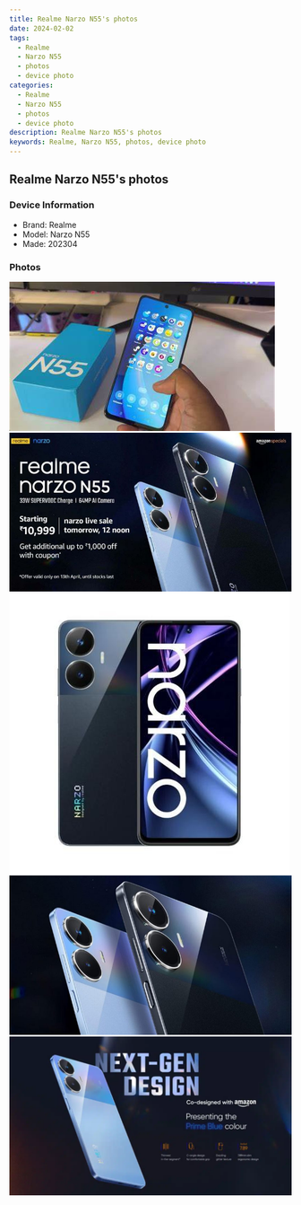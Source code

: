 ```yaml
---
title: Realme Narzo N55's photos
date: 2024-02-02
tags: 
  - Realme
  - Narzo N55
  - photos
  - device photo
categories: 
  - Realme
  - Narzo N55
  - photos
  - device photo
description: Realme Narzo N55's photos
keywords: Realme, Narzo N55, photos, device photo
---
```


## Realme Narzo N55's photos

### Device Information

- Brand: Realme
- Model: Narzo N55
- Made: 202304

### Photos

![/images/best-assets/devices/realme/realme-narzo-n55/1.jpg](/images/best-assets/devices/realme/realme-narzo-n55/1.jpg)
![/images/best-assets/devices/realme/realme-narzo-n55/2.jpg](/images/best-assets/devices/realme/realme-narzo-n55/2.jpg)
![/images/best-assets/devices/realme/realme-narzo-n55/3.jpg](/images/best-assets/devices/realme/realme-narzo-n55/3.jpg)
![/images/best-assets/devices/realme/realme-narzo-n55/4.jpg](/images/best-assets/devices/realme/realme-narzo-n55/4.jpg)
![/images/best-assets/devices/realme/realme-narzo-n55/5.jpg](/images/best-assets/devices/realme/realme-narzo-n55/5.jpg)
